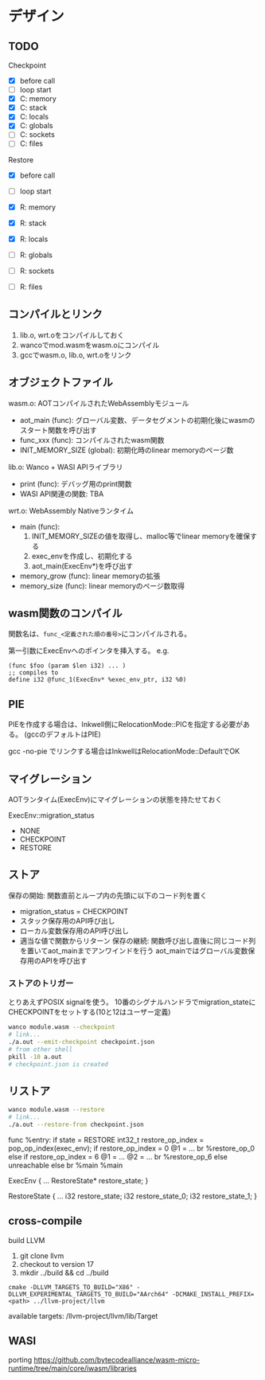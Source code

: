 # デザイン

## TODO

Checkpoint
- [x] before call
- [ ] loop start
- [x] C: memory
- [x] C: stack
- [x] C: locals
- [x] C: globals
- [ ] C: sockets
- [ ] C: files

Restore
- [x] before call
- [ ] loop start
- [x] R: memory
- [x] R: stack
- [x] R: locals
- [ ] R: globals
- [ ] R: sockets
- [ ] R: files


## コンパイルとリンク

1. lib.o, wrt.oをコンパイルしておく
2. wancoでmod.wasmをwasm.oにコンパイル
3. gccでwasm.o, lib.o, wrt.oをリンク

## オブジェクトファイル

wasm.o: AOTコンパイルされたWebAssemblyモジュール
- aot_main (func): グローバル変数、データセグメントの初期化後にwasmのスタート関数を呼び出す
- func_xxx (func): コンパイルされたwasm関数
- INIT_MEMORY_SIZE (global): 初期化時のlinear memoryのページ数

lib.o: Wanco + WASI APIライブラリ
- print (func): デバッグ用のprint関数
- WASI API関連の関数: TBA

wrt.o: WebAssembly Nativeランタイム
- main (func):
    1. INIT_MEMORY_SIZEの値を取得し、malloc等でlinear memoryを確保する
    2. exec_envを作成し、初期化する
    2. aot_main(ExecEnv*)を呼び出す
- memory_grow (func): linear memoryの拡張
- memory_size (func): linear memoryのページ数取得

## wasm関数のコンパイル

関数名は、`func_<定義された順の番号>`にコンパイルされる。

第一引数にExecEnvへのポインタを挿入する。
e.g.
```wat
(func $foo (param $len i32) ... )
;; compiles to
define i32 @func_1(ExecEnv* %exec_env_ptr, i32 %0)
```

## PIE

PIEを作成する場合は、Inkwell側にRelocationMode::PICを指定する必要がある。
(gccのデフォルトはPIE)

gcc -no-pie でリンクする場合はInkwellはRelocationMode::DefaultでOK

## マイグレーション
AOTランタイム(ExecEnv)にマイグレーションの状態を持たせておく

ExecEnv::migration_status
- NONE
- CHECKPOINT
- RESTORE

## ストア

保存の開始: 関数直前とループ内の先頭に以下のコード列を置く
- migration_status = CHECKPOINT
- スタック保存用のAPI呼び出し
- ローカル変数保存用のAPI呼び出し
- 適当な値で関数からリターン
保存の継続: 関数呼び出し直後に同じコード列を置いてaot_mainまでアンワインドを行う
aot_mainではグローバル変数保存用のAPIを呼び出す

### ストアのトリガー

とりあえずPOSIX signalを使う。
10番のシグナルハンドラでmigration_stateにCHECKPOINTをセットする(10と12はユーザー定義)

```sh
wanco module.wasm --checkpoint
# link...
./a.out --emit-checkpoint checkpoint.json
# from other shell
pkill -10 a.out
# checkpoint.json is created
```

## リストア

```sh
wanco module.wasm --restore
# link...
./a.out --restore-from checkpoint.json
```

func
%entry:
if state = RESTORE
    int32_t restore_op_index = pop_op_index(exec_env);
    if restore_op_index = 0
        @1 = ...
        br %restore_op_0
    else if restore_op_index = 6
        @1 = ...
        @2 = ...
        br %restore_op_6
    else
        unreachable
else
    br %main
%main

ExecEnv {
    ...
    RestoreState* restore_state;
}

RestoreState {
    ...
    i32 restore_state;
    i32 restore_state_0;
    i32 restore_state_1;
}

## cross-compile

build LLVM

1. git clone llvm
2. checkout to version 17
3. mkdir ../build && cd ../build

```
cmake -DLLVM_TARGETS_TO_BUILD="X86" -DLLVM_EXPERIMENTAL_TARGETS_TO_BUILD="AArch64" -DCMAKE_INSTALL_PREFIX=<path> ../llvm-project/llvm
```
available targets:
/llvm-project/llvm/lib/Target

## WASI
porting 
https://github.com/bytecodealliance/wasm-micro-runtime/tree/main/core/iwasm/libraries